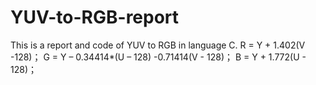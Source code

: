 # YUV-to-RGB-report
This is a report and code of YUV to RGB in language C.
R = Y + 1.402(V -128)；
G = Y – 0.34414*(U – 128) -0.71414(V - 128)；
B = Y +  1.772(U - 128)；

